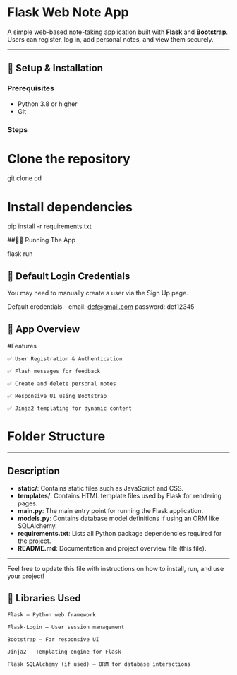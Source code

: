 # Flask Web Note App

A simple web-based note-taking application built with **Flask** and **Bootstrap**. Users can register, log in, add personal notes, and view them securely.

---

## 🚀 Setup & Installation

### Prerequisites
- Python 3.8 or higher
- Git

### Steps

# Clone the repository

git clone <repo-url>
cd <repo-folder>

# Install dependencies
pip install -r requirements.txt

##🏃‍♂️ Running The App

flask run

## 🔑 Default Login Credentials

You may need to manually create a user via the Sign Up page.

Default credentials -
email: def@gmail.com
password: def12345

## 🧭 App Overview

#Features

    ✅ User Registration & Authentication

    ✅ Flash messages for feedback

    ✅ Create and delete personal notes

    ✅ Responsive UI using Bootstrap

    ✅ Jinja2 templating for dynamic content

# Folder Structure


---

## Description

- **static/**: Contains static files such as JavaScript and CSS.
- **templates/**: Contains HTML template files used by Flask for rendering pages.
- **main.py**: The main entry point for running the Flask application.
- **models.py**: Contains database model definitions if using an ORM like SQLAlchemy.
- **requirements.txt**: Lists all Python package dependencies required for the project.
- **README.md**: Documentation and project overview file (this file).

---

Feel free to update this file with instructions on how to install, run, and use your project!


## 🧰 Libraries Used

    Flask — Python web framework

    Flask-Login — User session management

    Bootstrap — For responsive UI

    Jinja2 — Templating engine for Flask

    Flask SQLAlchemy (if used) — ORM for database interactions
